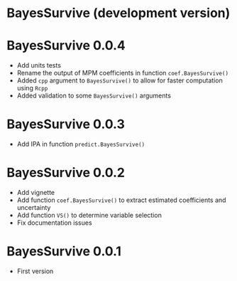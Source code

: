 # BayesSurvive (development version)

# BayesSurvive 0.0.4

* Add units tests
* Rename the output of MPM coefficients in function `coef.BayesSurvive()`
* Added `cpp` argument to `BayesSurvive()` to allow for faster computation using `Rcpp`
* Added validation to some `BayesSurvive()` arguments

# BayesSurvive 0.0.3

* Add IPA in function `predict.BayesSurvive()`

# BayesSurvive 0.0.2

* Add vignette
* Add function `coef.BayesSurvive()` to extract estimated coefficients and uncertainty
* Add function `VS()` to determine variable selection
* Fix documentation issues

# BayesSurvive 0.0.1

* First version
